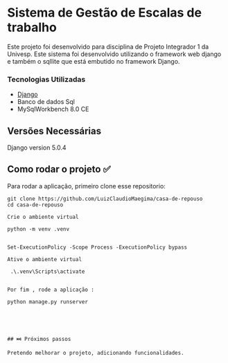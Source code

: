 

# Sistema de Gestão de Escalas de trabalho

Este projeto foi desenvolvido para disciplina de Projeto Integrador 1 da Univesp. Este sistema foi desenvolvido utilizando  o framework web django e também o sqllite que está embutido no framework Django.



### Tecnologias Utilizadas


* [Django](https://www.djangoproject.com/)
* Banco de dados Sql
* MySqlWorkbench 8.0 CE

  
##   Versões Necessárias


Django version 5.0.4

## Como rodar o projeto ✅


Para rodar a aplicação, primeiro clone esse repositorio:

```
git clone https://github.com/LuizClaudioMaegima/casa-de-repouso
cd casa-de-repouso

Crie o ambiente virtual

python -m venv .venv


Set-ExecutionPolicy -Scope Process -ExecutionPolicy bypass

Ative o ambiente virtual
   
 .\.venv\Scripts\activate 


Por fim , rode a aplicação :

python manage.py runserver





## ⏭️ Próximos passos

Pretendo melhorar o projeto, adicionando funcionalidades.


